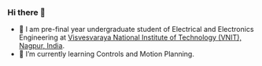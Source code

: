### Hi there 👋

- 🔭 I am pre-final year undergraduate student of Electrical and Electronics Engineering at [Visvesvaraya National Institute of Technology (VNIT), Nagpur, India](http://vnit.ac.in/).
- 🌱 I’m currently learning Controls and Motion Planning.


<!--
**RiteshZoad/RiteshZoad** is a ✨ _special_ ✨ repository because its `README.md` (this file) appears on your GitHub profile.

Here are some ideas to get you started:

- 🔭 I’m currently working on ...
- 🌱 I’m currently learning ...
- 👯 I’m looking to collaborate on ...
- 🤔 I’m looking for help with ...
- 💬 Ask me about ...
- 📫 How to reach me: ...
- 😄 Pronouns: ...
- ⚡ Fun fact: ...
-->





